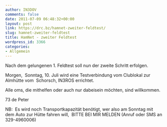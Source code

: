 ```yaml
---
author: IN3DOV
comments: false
date: 2011-07-09 06:48:32+00:00
layout: post
link: https://drc.bz/hamnet-zweiter-feldtest/
slug: hamnet-zweiter-feldtest
title: HamNet - zweiter Feldtest
wordpress_id: 3366
categories:
- Allgemein
---
```


Nach dem gelungenen 1. Feldtest soll nun der zweite Schritt erfolgen.

Morgen,  Sonntag, 10. Juli wird eine Testverbindung vom Clublokal zur Almhütte vom  Schorsch, IN3ROS errichtet.

Alle oms, die mithelfen oder auch nur dabeisein möchten, sind willkommen.

73 de Peter

NB:  Es wird noch Transportkapazität benötigt, wer also am Sonntag mit dem Auto zur Hütte fahren will,  BITTE BEI MIR MELDEN (Anruf oder SMS an 329-4960006)
